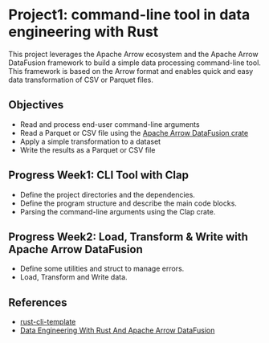 # Project1: command-line tool in data engineering with Rust
This project leverages the Apache Arrow ecosystem and the Apache Arrow DataFusion framework to build a simple data processing command-line tool. This framework is based on the Arrow format and enables quick and easy data transformation of CSV or Parquet files.

## Objectives
* Read and process end-user command-line arguments
* Read a Parquet or CSV file using the [Apache Arrow DataFusion crate](https://arrow.apache.org/datafusion/)
* Apply a simple transformation to a dataset
* Write the results as a Parquet or CSV file

## Progress Week1: CLI Tool with Clap
* Define the project directories and the dependencies.
* Define the program structure and describe the main code blocks.
* Parsing the command-line arguments using the Clap crate.

## Progress Week2: Load, Transform & Write with Apache Arrow DataFusion
* Define some utilities and struct to manage errors.
* Load, Transform and Write data.

## References

* [rust-cli-template](https://github.com/kbknapp/rust-cli-template)
* [Data Engineering With Rust And Apache Arrow DataFusion](https://medium.com/@MatthieuL49/data-processing-with-rust-and-apache-arrow-datafusion-introduction-d036cc96a3f4)
